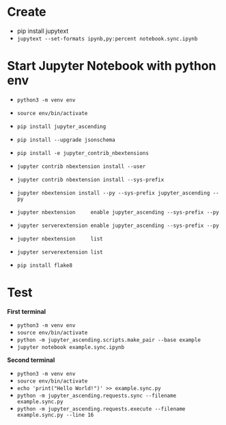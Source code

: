 # Create
- pip install jupytext
- `jupytext --set-formats ipynb,py:percent notebook.sync.ipynb`

# Start Jupyter Notebook with python env

- `python3 -m venv env`
- `source env/bin/activate`
- `pip install jupyter_ascending`
- `pip install --upgrade jsonschema`

- `pip install -e jupyter_contrib_nbextensions`
- `jupyter contrib nbextension install --user`
- `jupyter contrib nbextension install --sys-prefix`

- `jupyter nbextension install --py --sys-prefix jupyter_ascending --py`
- `jupyter nbextension     enable jupyter_ascending --sys-prefix --py`
- `jupyter serverextension enable jupyter_ascending --sys-prefix --py`

- `jupyter nbextension     list`
- `jupyter serverextension list`

- `pip install flake8`

# Test
**First terminal**
- `python3 -m venv env`
- `source env/bin/activate`
- `python -m jupyter_ascending.scripts.make_pair --base example`
- `jupyter notebook example.sync.ipynb`

**Second terminal**
- `python3 -m venv env`
- `source env/bin/activate`
- `echo 'print("Hello World!")' >> example.sync.py`
- `python -m jupyter_ascending.requests.sync --filename example.sync.py`
- `python -m jupyter_ascending.requests.execute --filename example.sync.py --line 16`

